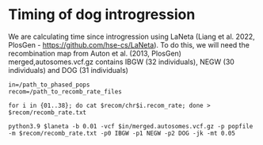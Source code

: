 # Timing of dog introgression 

We are calculating time since introgression using LaNeta (Liang et al. 2022, PlosGen - https://github.com/hse-cs/LaNeta). 
To do this, we will need the recombination map from Auton et al. (2013, PlosGen)
merged,autosomes.vcf.gz contains IBGW (32 individuals), NEGW (30 individuals) and DOG (31 individuals)

```
in=/path_to_phased_pops
recom=/path_to_recomb_rate_files

for i in {01..38}; do cat $recom/chr$i.recom_rate; done > $recom/recomb_rate.txt

python3.9 $laneta -b 0.01 -vcf $in/merged.autosomes.vcf.gz -p popfile -m $recom/recomb_rate.txt -p0 IBGW -p1 NEGW -p2 DOG -jk -mt 0.05
```
